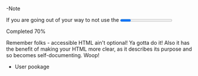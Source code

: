 -Note

If you are going out of your way to not use the <progress> element because you want to customise it like this, then you absolutely need to re-introduce the accessibility that you've removed through using a <div>

<div
    role="progressbar"
    aria-valuemin="0"
    aria-valuemax="100"
    aria-valuenow="70"
    aria-valuetext="Completed 70%."
>
    Completed 70%
</div>

Remember folks - accessible HTML ain't optional! Ya gotta do it! Also it has the benefit of making your HTML more clear, as it describes its purpose and so becomes self-documenting. Woop!
- User pookage
